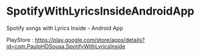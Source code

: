 # SpotifyWithLyricsInsideAndroidApp
Spotify songs with Lyrics Inside - Android App

PlayStore : https://play.google.com/store/apps/details?id=com.PauloHDSousa.SpotifyWithLyricsInside

